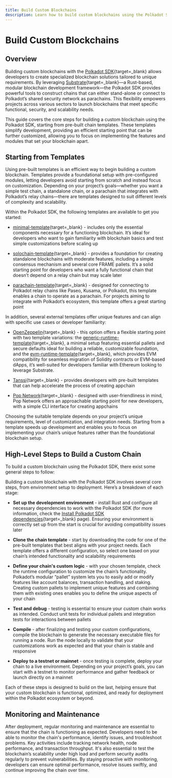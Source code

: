 ```yaml
---
title: Build Custom Blockchains
description: Learn how to build custom blockchains using the Polkadot SDK, focusing on pre-built chain templates for faster development.
---
```


# Build Custom Blockchains

## Overview

Building custom blockchains with the [Polkadot SDK](https://github.com/paritytech/polkadot-sdk/tree/master){target=\_blank} allows developers to create specialized blockchain solutions tailored to unique requirements. By leveraging [Substrate](https://github.com/paritytech/polkadot-sdk/tree/master/substrate){target=\_blank}—a Rust-based, modular blockchain development framework—the Polkadot SDK provides powerful tools to construct chains that can either stand-alone or connect to Polkadot’s shared security network as parachains. This flexibility empowers projects across various sectors to launch blockchains that meet specific functional, security, and scalability needs.

This guide covers the core steps for building a custom blockchain using the Polkadot SDK, starting from pre-built chain templates. These templates simplify development, providing an efficient starting point that can be further customized, allowing you to focus on implementing the features and modules that set your blockchain apart.

## Starting from Templates

Using pre-built templates is an efficient way to begin building a custom blockchain. Templates provide a foundational setup with pre-configured modules, letting developers avoid starting from scratch and instead focus on customization. Depending on your project’s goals—whether you want a simple test chain, a standalone chain, or a parachain that integrates with Polkadot’s relay chains—there are templates designed to suit different levels of complexity and scalability.

Within the Polkadot SDK, the following templates are available to get you started:

- [minimal-template](https://github.com/paritytech/polkadot-sdk/tree/master/templates/minimal){target=\_blank} - includes only the essential components necessary for a functioning blockchain. It’s ideal for developers who want to gain familiarity with blockchain basics and test simple customizations before scaling up

- [solochain-template](https://github.com/paritytech/polkadot-sdk/tree/master/templates/solochain){target=\_blank} - provides a foundation for creating standalone blockchains with moderate features, including a simple consensus mechanism and several core FRAME pallets. It’s a solid starting point for developers who want a fully functional chain that doesn’t depend on a relay chain but may scale later

- [parachain-template](https://github.com/paritytech/polkadot-sdk/tree/master/templates/parachain){target=\_blank} - designed for connecting to Polkadot relay chains like Paseo, Kusama, or Polkadot, this template enables a chain to operate as a parachain. For projects aiming to integrate with Polkadot’s ecosystem, this template offers a great starting point

In addition, several external templates offer unique features and can align with specific use cases or developer familiarity:

- [OpenZeppelin](https://github.com/OpenZeppelin/polkadot-runtime-templates/tree/main){target=\_blank} - this option offers a flexible starting point with two template variations: the [generic-runtime-template](https://github.com/OpenZeppelin/polkadot-runtime-templates/tree/main/generic-template){target=\_blank}, a minimal setup featuring essential pallets and secure defaults ideal for building a reliable, customizable foundation, and the [evm-runtime-template](https://github.com/OpenZeppelin/polkadot-runtime-templates/tree/main/evm-template){target=\_blank}, which provides EVM compatibility for seamless migration of Solidity contracts or EVM-based dApps, it’s well-suited for developers familiar with Ethereum looking to leverage Substrate.

- [Tanssi](https://github.com/moondance-labs/tanssi/tree/master/container-chains/runtime-templates){target=\_blank} - provides developers with pre-built templates that can help accelerate the process of creating appchain

- [Pop Network](https://learn.onpop.io/appchains/pop-cli/new#templates){target=\_blank} - designed with user-friendliness in mind, Pop Network offers an approachable starting point for new developers, with a simple CLI interface for creating appchains 

Choosing the suitable template depends on your project’s unique requirements, level of customization, and integration needs. Starting from a template speeds up development and enables you to focus on implementing your chain’s unique features rather than the foundational blockchain setup.

## High-Level Steps to Build a Custom Chain

To build a custom blockchain using the Polkadot SDK, there exist some general steps to follow:

Building a custom blockchain with the Polkadot SDK involves several core steps, from environment setup to deployment. Here’s a breakdown of each stage:

- **Set up the development environment** - install Rust and configure all necessary dependencies to work with the Polkadot SDK (for more information, check the [Install Polkadot SDK dependencies](TODO:update-path){target=\_blank} page). Ensuring your environment is correctly set up from the start is crucial for avoiding compatibility issues later

- **Clone the chain template** - start by downloading the code for one of the pre-built templates that best aligns with your project needs. Each template offers a different configuration, so select one based on your chain’s intended functionality and scalability requirements

- **Define your chain's custom logic** - with your chosen template, check the runtime configuration to customize the chain’s functionality. Polkadot’s modular “pallet” system lets you to easily add or modify features like account balances, transaction handling, and staking. Creating custom pallets to implement unique features and combining them with existing ones enables you to define the unique aspects of your chain

- **Test and debug** - testing is essential to ensure your custom chain works as intended. Conduct unit tests for individual pallets and integration tests for interactions between pallets

- **Compile** - after finalizing and testing your custom configurations, compile the blockchain to generate the necessary executable files for running a node. Run the node locally to validate that your customizations work as expected and that your chain is stable and responsive

- **Deploy to a testnet or mainnet** - once testing is complete, deploy your chain to a live environment. Depending on your project’s goals, you can start with a testnet to monitor performance and gather feedback or launch directly on a mainnet

Each of these steps is designed to build on the last, helping ensure that your custom blockchain is functional, optimized, and ready for deployment within the Polkadot ecosystem or beyond.

## Monitoring and Maintenance

After deployment, regular monitoring and maintenance are essential to ensure that the chain is functioning as expected. Developers need to be able to monitor the chain's performance, identify issues, and troubleshoot problems. Key activities include tracking network health, node performance, and transaction throughput. It's also essential to test the blockchain’s scalability under high load and perform security audits regularly to prevent vulnerabilities. By staying proactive with monitoring, developers can ensure optimal performance, resolve issues swiftly, and continue improving the chain over time.